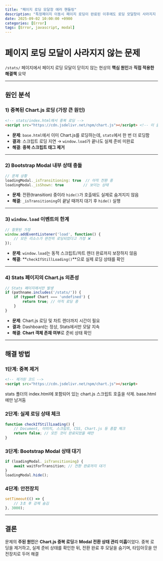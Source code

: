 ```yaml
---
title: "페이지 로딩 모달창 에러 핸들링"
description: "특정페이지 이동시 페이지 로딩이 완료된 이후에도 로딩 모달창이 사라지지 않던 에러 해결"
date: 2025-09-02 10:00:00 +0900
categories: [Error]
tags: [Error, javascript, modal]
---
```


# 페이지 로딩 모달이 사라지지 않는 문제


`/stats/` 페이지에서 페이지 로딩 모달이 닫히지 않는 현상의 **핵심 원인**과 **직접 적용한 해결책** 요약

---

## 원인 분석

### 1) 중복된 Chart.js 로딩 (가장 큰 원인)

```html
<!-- stats/index.html에서 중복 로딩 -->
<script src="https://cdn.jsdelivr.net/npm/chart.js"></script> <!-- 이 줄이 문제였음 -->
```

* **문제**: `base.html`에서 이미 Chart.js를 로딩하는데, `stats`에서 한 번 더 로딩함
* **결과**: 스크립트 로딩 지연 → `window.load`가 끝나도 실제 준비 미완료
* **해결**: **중복 스크립트 태그 제거**

---

### 2) Bootstrap Modal 내부 상태 충돌

```javascript
// 문제 상황
loadingModal._isTransitioning: true  // 아직 전환 중
loadingModal._isShown: true         // 보이는 상태
```

* **문제**: 전환(transition) 중이라 `hide()`가 호출돼도 실제로 숨겨지지 않음
* **해결**: `_isTransitioning`이 끝날 때까지 대기 후 `hide()` 실행

---

### 3) `window.load` 이벤트의 한계

```javascript
// 잘못된 가정
window.addEventListener('load', function() {
    // 모든 리소스가 완전히 로딩되었다고 가정 ❌
});
```

* **문제**: `window.load`는 동적 스크립트/차트 렌더 완료까지 보장하지 않음
* **해결**: \*\*`checkIfStillLoading()`\*\*으로 실제 로딩 상태를 확인

---

### 4) Stats 페이지의 Chart.js 의존성

```javascript
// Stats 페이지에서만 발생
if (pathname.includes('/stats/')) {
    if (typeof Chart === 'undefined') {
        return true; // 아직 로딩 중
    }
}
```

* **문제**: Chart.js 로딩 및 차트 렌더까지 시간이 필요
* **결과**: Dashboard는 정상, Stats에서만 모달 지속
* **해결**: **Chart 객체 존재 여부**로 준비 상태 확인

---

## 해결 방법

### 1단계: 중복 제거

```html
<!-- 제거된 코드 -->
<script src="https://cdn.jsdelivr.net/npm/chart.js"></script>
```

stats 폴더의 index.html에 포함되어 있는 chart.js 스크립트 호출을 삭제. base.html에만 남겨둠

### 2단계: 실제 로딩 상태 체크

```javascript
function checkIfStillLoading() {
    // Document, 이미지, 스크립트, CSS, Chart.js 등 종합 체크
    return false; // 모든 것이 완료되었을 때만
}
```

### 3단계: Bootstrap Modal 상태 대기

```javascript
if (loadingModal._isTransitioning) {
    await waitForTransition; // 전환 완료까지 대기
}
loadingModal.hide();
```

### 4단계: 안전장치

```javascript
setTimeout(() => {
    // 3초 후 강제 숨김
}, 3000);
```

---

## 결론

문제의 **주된 원인**은 **Chart.js 중복 로딩**과 **Modal 전환 상태 관리 미흡**이었다.
중복 로딩을 제거하고, 실제 준비 상태를 확인한 뒤, 전환 완료 후 모달을 숨기며, 타임아웃을 안전장치로 두어 해결
